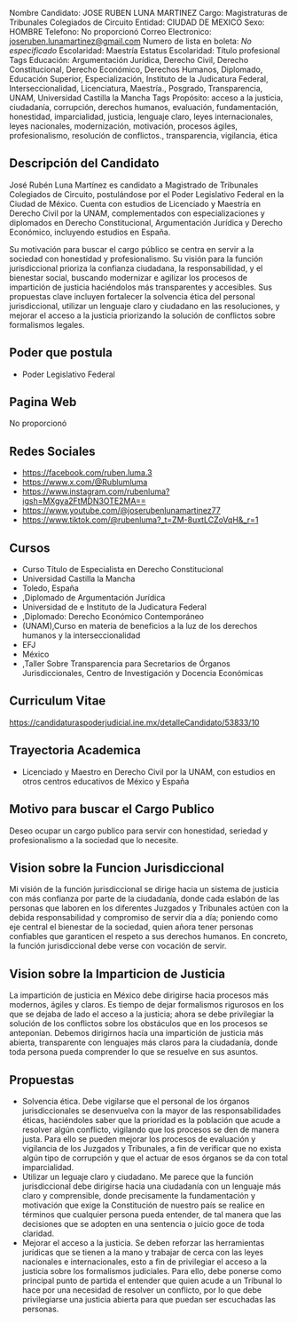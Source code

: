 Nombre Candidato: JOSE RUBEN LUNA MARTINEZ
Cargo: Magistraturas de Tribunales Colegiados de Circuito
Entidad: CIUDAD DE MEXICO
Sexo: HOMBRE
Telefono: No proporcionó
Correo Electronico: joseruben.lunamartinez@gmail.com
Numero de lista en boleta: *No especificado*
Escolaridad: Maestría
Estatus Escolaridad: Título profesional
Tags Educación: Argumentación Jurídica, Derecho Civil, Derecho Constitucional, Derecho Económico, Derechos Humanos, Diplomado, Educación Superior, Especialización, Instituto de la Judicatura Federal, Interseccionalidad, Licenciatura, Maestría., Posgrado, Transparencia, UNAM, Universidad Castilla la Mancha
Tags Propósito: acceso a la justicia, ciudadanía, corrupción, derechos humanos, evaluación, fundamentación, honestidad, imparcialidad, justicia, lenguaje claro, leyes internacionales, leyes nacionales, modernización, motivación, procesos ágiles, profesionalismo, resolución de conflictos., transparencia, vigilancia, ética


## Descripción del Candidato 

José Rubén Luna Martínez es candidato a Magistrado de Tribunales Colegiados de Circuito, postulándose por el Poder Legislativo Federal en la Ciudad de México. Cuenta con estudios de Licenciado y Maestría en Derecho Civil por la UNAM, complementados con especializaciones y diplomados en Derecho Constitucional, Argumentación Jurídica y Derecho Económico, incluyendo estudios en España.

Su motivación para buscar el cargo público se centra en servir a la sociedad con honestidad y profesionalismo. Su visión para la función jurisdiccional prioriza la confianza ciudadana, la responsabilidad, y el bienestar social, buscando modernizar e agilizar los procesos de impartición de justicia haciéndolos más transparentes y accesibles. Sus propuestas clave incluyen fortalecer la solvencia ética del personal jurisdiccional, utilizar un lenguaje claro y ciudadano en las resoluciones, y mejorar el acceso a la justicia priorizando la solución de conflictos sobre formalismos legales.


## Poder que postula

- Poder Legislativo Federal


## Pagina Web

No proporcionó


## Redes Sociales

- https://facebook.com/ruben.luma.3
- https://www.x.com/@Rublumluma
- https://www.instagram.com/rubenluma?igsh=MXgya2FtMDN3OTE2MA==
- https://www.youtube.com/@joserubenlunamartinez77
- https://www.tiktok.com/@rubenluma?_t=ZM-8uxtLCZoVqH&_r=1


## Cursos

- Curso Título de Especialista en Derecho Constitucional
- Universidad Castilla la Mancha
- Toledo, España
- ,Diplomado de Argumentación Jurídica
- Universidad de  e Instituto de la Judicatura Federal
- ,Diplomado: Derecho Económico Contemporáneo
- (UNAM),Curso en materia de beneficios  a la luz de los derechos humanos y la interseccionalidad
- EFJ
- México
- ,Taller Sobre Transparencia para Secretarios de Órganos Jurisdiccionales, Centro de Investigación y Docencia Económicas


## Curriculum Vitae

https://candidaturaspoderjudicial.ine.mx/detalleCandidato/53833/10


## Trayectoria Academica

- Licenciado y Maestro en Derecho Civil por la UNAM, con estudios en otros centros educativos de México y España


## Motivo para buscar el Cargo Publico

Deseo ocupar un cargo publico para servir con honestidad, seriedad y profesionalismo a la sociedad que lo necesite.


## Vision sobre la Funcion Jurisdiccional

Mi visión de la función jurisdiccional se dirige hacia un sistema de justicia con más confianza por parte de la ciudadanía, donde cada eslabón de las personas que laboren en los diferentes Juzgados y Tribunales actúen con la debida responsabilidad y compromiso de servir día a día; poniendo como eje central el bienestar de la sociedad, quien añora tener personas confiables que garanticen el respeto a sus derechos humanos. En concreto, la función jurisdiccional debe verse con vocación de servir.


## Vision sobre la Imparticion de Justicia

La impartición de justicia en México debe dirigirse hacia procesos más modernos, ágiles y claros. Es tiempo de dejar formalismos rigurosos en los que se dejaba de lado el acceso a la justicia; ahora se debe privilegiar la solución de los conflictos sobre los obstáculos que en los procesos se anteponían. Debemos dirigirnos hacía una impartición de justicia más abierta, transparente con lenguajes más claros para la ciudadanía, donde toda persona pueda comprender lo que se resuelve en sus asuntos.


## Propuestas

- Solvencia ética. Debe vigilarse que el personal de los órganos jurisdiccionales se desenvuelva con la mayor de las responsabilidades éticas, haciéndoles saber que la prioridad es la población que acude a resolver algún conflicto, vigilando que los procesos se den de manera justa. Para ello se pueden mejorar los procesos de evaluación y vigilancia de los Juzgados y Tribunales, a fin de verificar que no exista algún tipo de corrupción y que el actuar de esos órganos se da con total imparcialidad.
- Utilizar un leguaje claro y ciudadano. Me parece que la función jurisdiccional debe dirigirse hacia una ciudadanía con un lenguaje más claro y comprensible, donde precisamente la fundamentación y motivación que exige la Constitución de nuestro país se realice en términos que cualquier persona pueda entender, de tal manera que las decisiones que se adopten en una sentencia o juicio goce de toda claridad.
- Mejorar el acceso a la justicia. Se deben reforzar las herramientas jurídicas que se tienen a la mano y trabajar de cerca con las leyes nacionales e internacionales, esto a fin de privilegiar el acceso a la justicia sobre los formalismos judiciales. Para ello, debe ponerse como principal punto de partida el entender que quien acude a un Tribunal lo hace por una necesidad de resolver un conflicto, por lo que debe privilegiarse una justicia abierta para que puedan ser escuchadas las personas.

